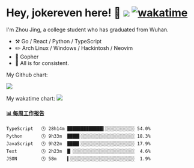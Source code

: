 # Hey, jokereven here! 👋 ![](https://visitor-badge.laobi.icu/badge?page_id=jokereven.readme) [![wakatime](https://wakatime.com/badge/user/eada5769-12fd-41f7-af3d-65254494dce1.svg)](https://wakatime.com/@eada5769-12fd-41f7-af3d-65254494dce1)

I'm Zhou Jing, a college student who has graduated from Wuhan.
-   :hammer_and_pick: Go / React / Python / TypeScript
-   :pencil2: Arch Linux / Windows / Hackintosh / Neovim
-   :seedling: Gopher
-   :thought_balloon: All is for consistent.

My Github chart:

![](https://ghchart.rshah.org/JonnieWayy)

My wakatime chart:
![](https://wakatime.com/share/@jokereven/1679dc82-4bf9-4b63-9203-390d608503de.png)

<!-- waka-box start -->
#### <a href="https://gist.github.com/9f8118785e2d128d746db5f61b0e0a2a" target="_blank">📊 每周工作报告</a>
```text
TypeScript   🕓 28h14m █████████████▌░░░░░░░░░░░ 54.0%
Python       🕓 9h33m  ████▌░░░░░░░░░░░░░░░░░░░░ 18.3%
JavaScript   🕓 9h22m  ████▍░░░░░░░░░░░░░░░░░░░░ 17.9%
Text         🕓 2h23m  █▏░░░░░░░░░░░░░░░░░░░░░░░  4.6%
JSON         🕓 58m    ▍░░░░░░░░░░░░░░░░░░░░░░░░  1.9%
```
<!-- Powered by https://github.com/journey-ad/waka-box-go . -->
<!-- waka-box end -->
